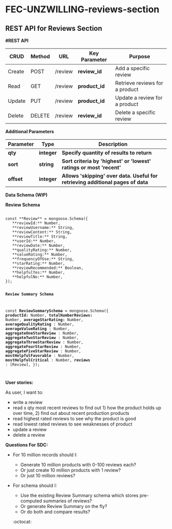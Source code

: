 # FEC-UNZWILLING-reviews-section

## REST API for Reviews Section

**#REST API**

| **CRUD** | **Method** | **URL** | **Key Parameter** | **Purpose** |
| --- | --- | --- | --- | --- |
| Create | POST | /review | **review\_id** | Add a specific review |
| Read | GET | /review | **product\_id** | Retrieve reviews for a product |
| Update | PUT | /review | **product\_id** | Update a review for a product |
| Delete | DELETE | /review | **review\_id** | Delete a specific review |

**Additional Parameters**

| **Parameter** | **Type** | **Description** |
| --- | --- | --- |
| **qty** | **integer** | **Specify quantity of results to return** |
| **sort** | **string** | **Sort criteria by &#39;highest&#39; or &#39;lowest&#39;  ratings or most &#39;recent&#39;** |
| **offset** | **integer** | **Allows &#39;skipping&#39; over data. Useful for retrieving additional pages of data** |

**Data Schema (WIP)**

**Review Schema**

<code>
const **Review** = mongoose.Schema({
   **reviewId:** Number,
   **reviewUsername:** String,
   **reviewContent:** String,
   **reviewTitle:** String,
   **userId:** Number,
   **reviewDate:** Number,
   **qualityRating:** Number,
   **valueRating:** Number,
   **frequencyOfUse:** String,
   **starRating:** Number,
   **reviewRecommended:** Boolean,
   **helpfulYes:** Number,
   **helpfulNo:** Number,
});

**Review Summary Schema**

const **ReviewSummarySchema** = mongoose.Schema({
   **productId:** Number,
   **totalNumberReviews:** Number,
   **averageStarRating:** Number,
   **averageQualityRating** : Number,
   **averageValueRating** : Number,
   **aggregateOneStarReview** : Number,
   **aggregateTwoStarReview** : Number,
   **aggregateThreeStarReview** : Number,
   **aggregateFourStarReview** : Number,
   **aggregateFiveStarReview** : Number,
   **mostHelpfulFavorable** : Number,
   **mostHelpfulCritical** : Number,
   **reviews** : [Review],
});

</code>

**User stories:**

As user, I want to:

- write a review
- read x qty most recent reviews to find out 1) how the product holds up over time, 2) find out about recent production products
- read highest rated reviews to see why the product is good
- read lowest rated reviews to see weaknesses of product
- update a review
- delete a review

**Questions For SDC:**

- For 10 million records should I:

  - Generate 10 million products with 0-100 reviews each?
  - Or just create 10 million products with 1 review?
  - Or just 10 million reviews?
- For schema should I:
  - Use the existing Review Summary schema which stores pre-computed summaries of reviews?
  - Or generate Review Summary on the fly?
  - Or do both and compare results?
  
  :octocat:

<!--
## UI update
<img src='design-and-docs/finprogress1.png'>
<img src='design-and-docs/finprogress2.png'>
<img src='design-and-docs/finprogress3.png'>


## File Structure (updated, final)
<img src='design-and-docs/file-structure.png'>

## Component names (updated)
<img src='design-and-docs/final-layout.png'>
-->
